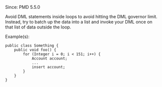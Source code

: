 Since: PMD 5.5.0

Avoid DML statements inside loops to avoid hitting the DML governor limit. Instead, try to batch up the data into a list and invoke your DML once on that list of data outside the loop.

Example(s):
```
public class Something {
	public void foo() {  
		for (Integer i = 0; i < 151; i++) {
		    Account account;
		    ...
		    insert account;
		}
	}
}
```
